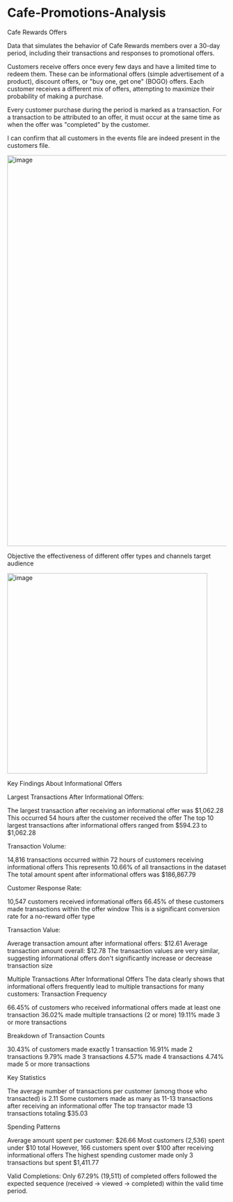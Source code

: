 # Cafe-Promotions-Analysis

Cafe Rewards Offers

Data that simulates the behavior of Cafe Rewards members over a 30-day period, including their transactions and responses to promotional offers.

Customers receive offers once every few days and have a limited time to redeem them. These can be informational offers (simple advertisement of a product), discount offers, or "buy one, get one" (BOGO) offers. Each customer receives a different mix of offers, attempting to maximize their probability of making a purchase.

Every customer purchase during the period is marked as a transaction. For a transaction to be attributed to an offer, it must occur at the same time as when the offer was "completed" by the customer.

I can confirm that all customers in the events file are indeed present in the customers file. 

<img width="897" alt="image" src="https://github.com/user-attachments/assets/8b34ae6d-92f7-41ac-a5c6-3e941ac1996e" />


Objective
the effectiveness of different offer types and channels
target audience

<img width="460" alt="image" src="https://github.com/user-attachments/assets/31d5c0d9-c165-4240-8700-b24f13e6ac25" />

Key Findings About Informational Offers

Largest Transactions After Informational Offers:

The largest transaction after receiving an informational offer was $1,062.28
This occurred 54 hours after the customer received the offer
The top 10 largest transactions after informational offers ranged from $594.23 to $1,062.28


Transaction Volume:

14,816 transactions occurred within 72 hours of customers receiving informational offers
This represents 10.66% of all transactions in the dataset
The total amount spent after informational offers was $186,867.79


Customer Response Rate:

10,547 customers received informational offers
66.45% of these customers made transactions within the offer window
This is a significant conversion rate for a no-reward offer type


Transaction Value:

Average transaction amount after informational offers: $12.61
Average transaction amount overall: $12.78
The transaction values are very similar, suggesting informational offers don't significantly increase or decrease transaction size


Multiple Transactions After Informational Offers
The data clearly shows that informational offers frequently lead to multiple transactions for many customers:
Transaction Frequency

66.45% of customers who received informational offers made at least one transaction
36.02% made multiple transactions (2 or more)
19.11% made 3 or more transactions

Breakdown of Transaction Counts

30.43% of customers made exactly 1 transaction
16.91% made 2 transactions
9.79% made 3 transactions
4.57% made 4 transactions
4.74% made 5 or more transactions

Key Statistics

The average number of transactions per customer (among those who transacted) is 2.11
Some customers made as many as 11-13 transactions after receiving an informational offer
The top transactor made 13 transactions totaling $35.03

Spending Patterns

Average amount spent per customer: $26.66
Most customers (2,536) spent under $10 total
However, 166 customers spent over $100 after receiving informational offers
The highest spending customer made only 3 transactions but spent $1,411.77


Valid Completions: Only 67.29% (19,511) of completed offers followed the expected sequence (received → viewed → completed) within the valid time period.
